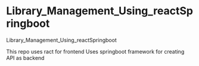 # Library_Management_Using_reactSpringboot
Library_Management_Using_reactSpringboot

This repo uses ract for frontend
Uses springboot framework for creating API as backend
